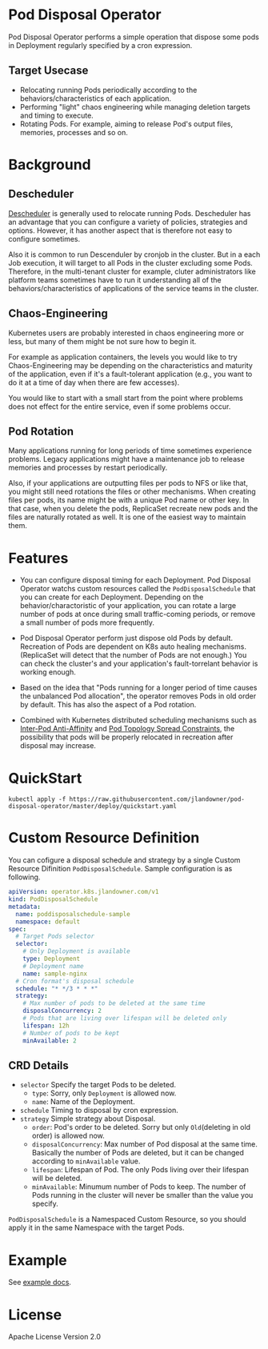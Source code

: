 # Pod Disposal Operator

Pod Disposal Operator performs a simple operation that dispose some pods in Deployment regularly specified by a cron expression.

## Target Usecase

- Relocating running Pods periodically according to the behaviors/characteristics of each application.
- Performing "light" chaos engineering while managing deletion targets and timing to execute.
- Rotating Pods. For example, aiming to release Pod's output files, memories, processes and so on.

# Background

## Descheduler
[Descheduler](https://github.com/kubernetes-sigs/descheduler) is generally used to relocate running Pods.
Descheduler has an advantage that you can configure a variety of policies, strategies and options.
However, it has another aspect that is therefore not easy to configure sometimes.

Also it is common to run Descenduler by cronjob in the cluster. But in a each Job execution, it will target to all Pods in the cluster excluding some Pods.
Therefore, in the multi-tenant cluster for example, cluter administrators like platform teams sometimes have to run it understanding all of the behaviors/characteristics of applications of the service teams in the cluster.

## Chaos-Engineering
Kubernetes users are probably interested in chaos engineering more or less, but many of them might be not sure how to begin it.

For example as application containers, the levels you would like to try Chaos-Engineering may be depending on the characteristics and maturity of the application, even if it's a fault-tolerant application (e.g., you want to do it at a time of day when there are few accesses).

You would like to start with a small start from the point where problems does not effect for the entire service, even if some problems occur.

## Pod Rotation
Many applications running for long periods of time sometimes experience problems.
Legacy applications might have a maintenance job to release memories and processes by restart periodically.

Also, if your applications are outputting files per pods to NFS or like that, you might still need rotations the files or other mechanisms.
When creating files per pods, its name might be with a unique Pod name or other key.
In that case, when you delete the pods, ReplicaSet recreate new pods and the files are naturally rotated as well.
It is one of the easiest way to maintain them.

# Features
- You can configure disposal timing for each Deployment.
Pod Disposal Operator watchs custom resources called the `PodDisposalSchedule` that you can create for each Deployment.
Depending on the behavior/charactoristic of your application, you can rotate a large number of pods at once during small traffic-coming periods, or remove a small number of pods more frequently.

- Pod Disposal Operator perform just dispose old Pods by default. Recreation of Pods are dependent on K8s auto healing mechanisms. (ReplicaSet will detect that the number of Pods are not enough.)
You can check the cluster's and your application's fault-torrelant behavior is working enough.

- Based on the idea that "Pods running for a longer period of time causes the unbalanced Pod allocation", the operator removes Pods in old order by default.
This has also the aspect of a Pod rotation.

- Combined with Kubernetes distributed scheduling mechanisms such as [Inter-Pod Anti-Affinity](https://kubernetes.io/ja/docs/concepts/configuration/assign-pod-node/#inter-pod-affinity-anti-affinity) and [Pod Topology Spread Constraints](https://kubernetes.io/docs/concepts/workloads/pods/pod-topology-spread-constraints/), the possibility that pods will be properly relocated in recreation after disposal may increase.

# QuickStart
```shell
kubectl apply -f https://raw.githubusercontent.com/jlandowner/pod-disposal-operator/master/deploy/quickstart.yaml
```

# Custom Resource Definition

You can cofigure a disposal schedule and strategy by a single Custom Resource Difinition `PodDisposalSchedule`.
Sample configuration is as following.

```yaml
apiVersion: operator.k8s.jlandowner.com/v1
kind: PodDisposalSchedule
metadata:
  name: poddisposalschedule-sample
  namespace: default
spec:
  # Target Pods selector
  selector:
    # Only Deployment is available
    type: Deployment
    # Deployment name
    name: sample-nginx
  # Cron format's disposal schedule
  schedule: "* */3 * * *"
  strategy:
    # Max number of pods to be deleted at the same time
    disposalConcurrency: 2
    # Pods that are living over lifespan will be deleted only
    lifespan: 12h
    # Number of pods to be kept
    minAvailable: 2
```

## CRD Details

- `selector`
Specify the target Pods to be deleted.
  - `type`:
  Sorry, only `Deployment` is allowed now.
  - `name`:
  Name of the Deployment.
- `schedule`
Timing to disposal by cron expression.
- `strategy`
Simple strategy about Disposal.
  - `order`:
  Pod's order to be deleted. Sorry but only `Old`(deleting in old order) is allowed now.
  - `disposalConcurrency`:
  Max number of Pod disposal at the same time. Basically the number of Pods are deleted, but it can be changed according to `minAvailable` value.
  - `lifespan`:
  Lifespan of Pod. The only Pods living over their lifespan will be deleted.
  - `minAvailable`:
  Minumum number of Pods to keep. The number of Pods running in the cluster will never be smaller than the value you specify.

`PodDisposalSchedule` is a Namespaced Custom Resource, so you should apply it in the same Namespace with the target Pods.

# Example
See [example docs](https://github.com/jlandowner/pod-disposal-operator/tree/master/example).

# License
Apache License Version 2.0
